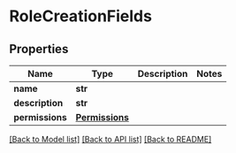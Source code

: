 # RoleCreationFields

## Properties
Name | Type | Description | Notes
------------ | ------------- | ------------- | -------------
**name** | **str** |  | 
**description** | **str** |  | 
**permissions** | [**Permissions**](Permissions.md) |  | 

[[Back to Model list]](../README.md#documentation-for-models) [[Back to API list]](../README.md#documentation-for-api-endpoints) [[Back to README]](../README.md)

